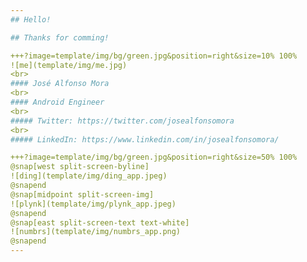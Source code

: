 ```yaml
---
## Hello!

## Thanks for comming!

+++?image=template/img/bg/green.jpg&position=right&size=10% 100%
![me](template/img/me.jpg)
<br>
#### José Alfonso Mora
<br>
#### Android Engineer
<br>
##### Twitter: https://twitter.com/josealfonsomora
<br>
##### LinkedIn: https://www.linkedin.com/in/josealfonsomora/

+++?image=template/img/bg/green.jpg&position=right&size=50% 100%
@snap[west split-screen-byline]
![ding](template/img/ding_app.jpeg)
@snapend
@snap[midpoint split-screen-img]
![plynk](template/img/plynk_app.jpeg)
@snapend
@snap[east split-screen-text text-white]
![numbrs](template/img/numbrs_app.png)
@snapend
---
```

